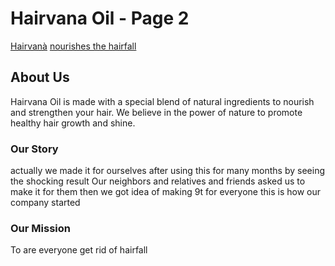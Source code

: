 <!DOCTYPE html>
<html lang="en">
<head>
    <meta charset="UTF-8">
    <meta name="viewport" content="width=device-width, initial-scale=1.0">
  
</head>
<body>
    <h1>Hairvana Oil - Page 2</h1>
    <nav>
      <a href="index.html">Hairvanà</a>  <a href="page2.html"> nourishes the hairfall </a> </nav>
       <h2>About Us</h2>  
   <p> Hairvana Oil is made with a special blend of natural ingredients to nourish and strengthen your hair. We believe in the power of nature to promote healthy hair growth and shine.</p>

   <h3>Our Story</h3>
  <p> actually we made it for ourselves after using this for many months by seeing the shocking result Our neighbors and relatives and friends asked us to make it for them then we got idea of making 9t for everyone 
  this is how our company started </p>

   <h3>Our Mission</h3>
    <p>To  are everyone get rid of hairfall </p>

  </body>
</html>
